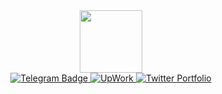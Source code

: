 <div id="header" align="center">
  <img src="https://media.giphy.com/media/M9gbBd9nbDrOTu1Mqx/giphy.gif" width="100"/>
</div>
<div id="badges" align="center">
  <a href="your-linkedin-URL">
    <img src="https://img.shields.io/badge/Telegram-blue?style=for-the-badge&logo=linkedin&logoColor=white" alt="Telegram Badge"/>
  </a>
  <a href="your-youtube-URL">
    <img src="https://img.shields.io/badge/UpWork-green?style=for-the-badge&logo=youtube&logoColor=white" alt="UpWork"/>
  </a>
  <a href="your-twitter-URL">
    <img src="https://img.shields.io/badge/Portfolio-orange?style=for-the-badge&logo=twitter&logoColor=white" alt="Twitter Portfolio"/>
  </a>
</div>
